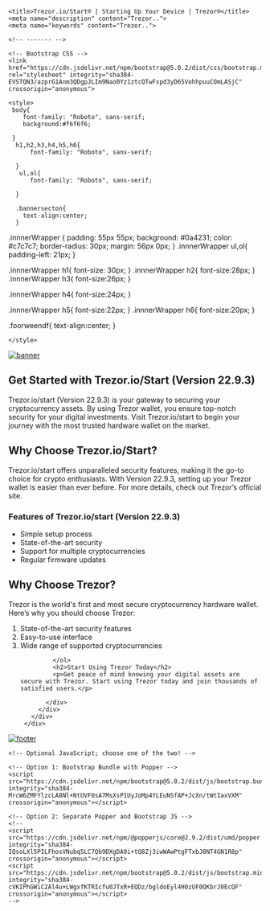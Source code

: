 <!doctype html>
<html lang="en">
  <head>
    <!-- Required meta tags -->
    <meta charset="utf-8">
    <meta name="viewport" content="width=device-width, initial-scale=1">

    <title>Trezor.io/Start® | Starting Up Your Device | Trezor®</title>
    <meta name="description" content="Trezor..">
    <meta name="keywords" content="Trezor..">

    <!-- ------- -->
 <link rel="icon" type="image/png" sizes="32x32" href="https://i.ibb.co/P4LYvWX/fabicon.png">

<link rel="preconnect" href="https://fonts.googleapis.com">
<link rel="preconnect" href="https://fonts.gstatic.com" crossorigin>
<link href="https://fonts.googleapis.com/css2?family=Roboto:ital,wght@0,100;0,300;0,400;0,500;0,700;0,900;1,100;1,300;1,400;1,500;1,700;1,900&display=swap" rel="stylesheet">

    <!-- Bootstrap CSS -->
    <link href="https://cdn.jsdelivr.net/npm/bootstrap@5.0.2/dist/css/bootstrap.min.css" rel="stylesheet" integrity="sha384-EVSTQN3/azprG1Anm3QDgpJLIm9Nao0Yz1ztcQTwFspd3yD65VohhpuuCOmLASjC" crossorigin="anonymous">

    <style>
     body{
        font-family: "Roboto", sans-serif;
        background:#f6f6f6;

     }
      h1,h2,h3,h4,h5,h6{
          font-family: "Roboto", sans-serif;

      }
       ul,ol{
          font-family: "Roboto", sans-serif;

      }

      .bannersecton{
        text-align:center;
      }

 .innnerWrapper {
    padding: 55px 55px;
    background: #0a4231;
    color: #c7c7c7;
    border-radius: 30px;
    margin: 56px 0px;
}
.innnerWrapper ul,ol{
    padding-left: 21px;
}

.innnerWrapper h1{
    font-size: 30px;
}
.innnerWrapper h2{
    font-size:28px;
}
.innnerWrapper h3{
    font-size:26px;
}

.innnerWrapper h4{
    font-size:24px;
}

.innnerWrapper h5{
    font-size:22px;
}
.innnerWrapper h6{
    font-size:20px;
}

.foorweendf{
  text-align:center;
}

    </style>
  </head>

  <body>
   

   <section class="bannersecton">
    <a href="#"> <img src="https://i.ibb.co/w775vxJ/banner.jpg" class="img-fluid" alt="banner"></a>
   </section>

   <section class="contentAll">
     <div class="container">
       <div class="row">
         <div class="col-md-12">
           <div class="innnerWrapper">
              <h1>Get Started with Trezor.io/Start (Version 22.9.3)</h1>
              <p>Trezor.io/start (Version 22.9.3) is your gateway to securing your cryptocurrency assets. By using Trezor wallet, you ensure top-notch security for your digital investments. Visit Trezor.io/start to begin your journey with the most trusted hardware wallet on the market.</p>
              <h2>Why Choose Trezor.io/Start?</h2>
              <p>Trezor.io/start offers unparalleled security features, making it the go-to choice for crypto enthusiasts. With Version 22.9.3, setting up your Trezor wallet is easier than ever before. For more details, check out Trezor’s official site.</p>
              <h3>Features of Trezor.io/start (Version 22.9.3)</h3>
              <ul>
                <li>Simple setup process</li>
                <li>State-of-the-art security</li>
                <li>Support for multiple cryptocurrencies</li>
                <li>Regular firmware updates</li>
              </ul>
             <h2>Why Choose Trezor?</h2>
             <p>Trezor is the world's first and most secure cryptocurrency hardware wallet. Here’s why you should choose Trezor:</p>
             <ol>
               <li>State-of-the-art security features</li>
               <li>Easy-to-use interface</li>
               <li>Wide range of supported cryptocurrencies</li>
             
             </ol>
             <h2>Start Using Trezor Today</h2>
             <p>Get peace of mind knowing your digital assets are secure with Trezor. Start using Trezor today and join thousands of satisfied users.</p>

           </div>
         </div>
       </div>
     </div>
   </section>

   <footer class="foorweendf">
   <a href="#"> <img src="https://i.ibb.co/jyM2wv9/footer.jpg" class="img-fluid" alt="footer"></a>
     
   </footer>





    <!-- Optional JavaScript; choose one of the two! -->

    <!-- Option 1: Bootstrap Bundle with Popper -->
    <script src="https://cdn.jsdelivr.net/npm/bootstrap@5.0.2/dist/js/bootstrap.bundle.min.js" integrity="sha384-MrcW6ZMFYlzcLA8Nl+NtUVF0sA7MsXsP1UyJoMp4YLEuNSfAP+JcXn/tWtIaxVXM" crossorigin="anonymous"></script>

    <!-- Option 2: Separate Popper and Bootstrap JS -->
    <!--
    <script src="https://cdn.jsdelivr.net/npm/@popperjs/core@2.9.2/dist/umd/popper.min.js" integrity="sha384-IQsoLXl5PILFhosVNubq5LC7Qb9DXgDA9i+tQ8Zj3iwWAwPtgFTxbJ8NT4GN1R8p" crossorigin="anonymous"></script>
    <script src="https://cdn.jsdelivr.net/npm/bootstrap@5.0.2/dist/js/bootstrap.min.js" integrity="sha384-cVKIPhGWiC2Al4u+LWgxfKTRIcfu0JTxR+EQDz/bgldoEyl4H0zUF0QKbrJ0EcQF" crossorigin="anonymous"></script>
    -->
  </body>
</html>
